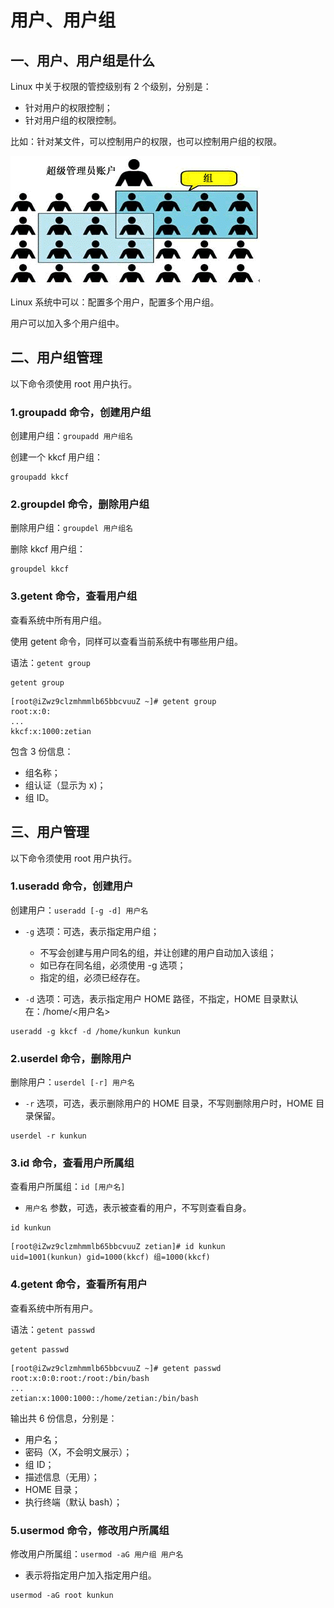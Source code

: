 # 用户、用户组

## 一、用户、用户组是什么

Linux 中关于权限的管控级别有 2 个级别，分别是：

- 针对用户的权限控制；
- 针对用户组的权限控制。

比如：针对某文件，可以控制用户的权限，也可以控制用户组的权限。

![用户和用户组](NoteAssets/用户和用户组.png)

Linux 系统中可以：配置多个用户，配置多个用户组。

用户可以加入多个用户组中。

## 二、用户组管理

以下命令须使用 root 用户执行。

### 1.groupadd 命令，创建用户组

创建用户组：`groupadd 用户组名`

创建一个 kkcf 用户组：

```shell
groupadd kkcf
```

### 2.groupdel 命令，删除用户组

删除用户组：`groupdel 用户组名`

删除 kkcf 用户组：

```shell
groupdel kkcf
```

### 3.getent 命令，查看用户组

查看系统中所有用户组。

使用 getent 命令，同样可以查看当前系统中有哪些用户组。

语法：`getent group`

```shell
getent group
```

```shell
[root@iZwz9clzmhmmlb65bbcvuuZ ~]# getent group
root:x:0:
...
kkcf:x:1000:zetian
```

包含 3 份信息：

- 组名称；
- 组认证（显示为 x)；
- 组 ID。

## 三、用户管理

以下命令须使用 root 用户执行。

### 1.useradd 命令，创建用户

创建用户：`useradd [-g -d] 用户名`

- `-g` 选项：可选，表示指定用户组；
  - 不写会创建与用户同名的组，并让创建的用户自动加入该组；
  - 如已存在同名组，必须使用 -g 选项；
  - 指定的组，必须已经存在。

- `-d` 选项：可选，表示指定用户 HOME 路径，不指定，HOME 目录默认在：/home/<用户名>

```shell
useradd -g kkcf -d /home/kunkun kunkun
```

### 2.userdel 命令，删除用户

删除用户：`userdel [-r] 用户名`

- `-r` 选项，可选，表示删除用户的 HOME 目录，不写则删除用户时，HOME 目录保留。

```shell
userdel -r kunkun
```

### 3.id 命令，查看用户所属组

查看用户所属组：`id [用户名]`

- `用户名` 参数，可选，表示被查看的用户，不写则查看自身。

```shell
id kunkun
```

```shell
[root@iZwz9clzmhmmlb65bbcvuuZ zetian]# id kunkun
uid=1001(kunkun) gid=1000(kkcf) 组=1000(kkcf)
```

### 4.getent 命令，查看所有用户

查看系统中所有用户。

语法：`getent passwd`

```shell
getent passwd
```

```she
[root@iZwz9clzmhmmlb65bbcvuuZ ~]# getent passwd
root:x:0:0:root:/root:/bin/bash
...
zetian:x:1000:1000::/home/zetian:/bin/bash
```

输出共 6 份信息，分别是：

- 用户名；
- 密码（X，不会明文展示）；
- 组 ID；
- 描述信息（无用）；
- HOME 目录；
- 执行终端（默认 bash）；

### 5.usermod 命令，修改用户所属组

修改用户所属组：`usermod -aG 用户组 用户名`

- 表示将指定用户加入指定用户组。

```shell
usermod -aG root kunkun
```

